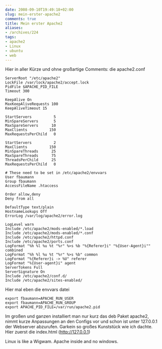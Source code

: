 ```yaml
---
date: 2008-09-10T19:49:18+02:00
slug: mein-erster-apache2
comments: true
title: Mein erster Apache2
aliases:
- /archives/224
tags:
- apache2
- Linux
- ubuntu
- web
---
```


Hier in aller Kürze und ohne großartige Comments: die apache2.conf


```
ServerRoot "/etc/apache2"
LockFile /var/lock/apache2/accept.lock
PidFile $APACHE_PID_FILE
Timeout 300

KeepAlive On
MaxKeepAliveRequests 100
KeepAliveTimeout 15

StartServers          5
MinSpareServers       5
MaxSpareServers      10
MaxClients          150
MaxRequestsPerChild   0

StartServers          2
MaxClients          150
MinSpareThreads      25
MaxSpareThreads      75
ThreadsPerChild      25
MaxRequestsPerChild   0

# These need to be set in /etc/apache2/envvars
User fbaumann
Group fbaumann
AccessFileName .htaccess

Order allow,deny
Deny from all

DefaultType text/plain
HostnameLookups Off
ErrorLog /var/log/apache2/error.log

LogLevel warn
Include /etc/apache2/mods-enabled/*.load
Include /etc/apache2/mods-enabled/*.conf
Include /etc/apache2/httpd.conf
Include /etc/apache2/ports.conf
LogFormat "%h %l %u %t "%r" %>s %b "%{Referer}i" "%{User-Agent}i"" combined
LogFormat "%h %l %u %t "%r" %>s %b" common
LogFormat "%{Referer}i -> %U" referer
LogFormat "%{User-agent}i" agent
ServerTokens Full
ServerSignature On
Include /etc/apache2/conf.d/
Include /etc/apache2/sites-enabled/
```

Hier mal eben die envvars datei

```
export fbaumann=APACHE_RUN_USER
export fbaumann=APACHE_RUN_GROUP
export APACHE_PID_FILE=/var/run/apache2.pid
```

Im großen und ganzen installiert man nur kurz das deb Paket apache2, nimmt
kurze Anpassungen an den Configs vor und schon ist unter 127.0.0.1 der
Webserver abzurufen. Garkein so großes Kunststück wie ich dachte. Hier
zuerst die index.html (http://127.0.0.1)

Linux is like a Wigwam. Apache inside and no windows.
